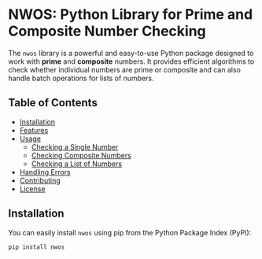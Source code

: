 # NWOS: Python Library for Prime and Composite Number Checking

The `nwos` library is a powerful and easy-to-use Python package designed to work with **prime** and **composite** numbers. It provides efficient algorithms to check whether individual numbers are prime or composite and can also handle batch operations for lists of numbers.

## Table of Contents
- [Installation](#installation)
- [Features](#features)
- [Usage](#usage)
  - [Checking a Single Number](#example-1-checking-a-single-number)
  - [Checking Composite Numbers](#example-2-checking-if-a-number-is-composite)
  - [Checking a List of Numbers](#example-3-checking-a-list-of-numbers)
- [Handling Errors](#handling-errors)
- [Contributing](#contributing)
- [License](#license)

## Installation

You can easily install `nwos` using pip from the Python Package Index (PyPI):

```bash
pip install nwos
